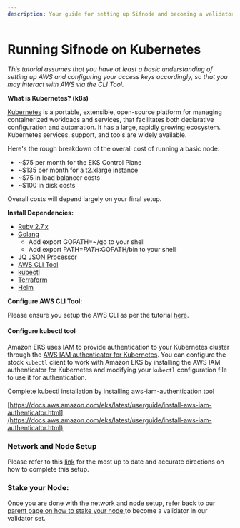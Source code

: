 ```yaml
---
description: Your guide for setting up Sifnode and becoming a validator on the K8s network
---
```


# Running Sifnode on Kubernetes

_This tutorial assumes that you have at least a basic understanding of setting up AWS and configuring your access keys accordingly, so that you may interact with AWS via the CLI Tool._

**What is Kubernetes? \(k8s\)**

[Kubernetes](https://kubernetes.io/) is a portable, extensible, open-source platform for managing containerized workloads and services, that facilitates both declarative configuration and automation. It has a large, rapidly growing ecosystem. Kubernetes services, support, and tools are widely available.

Here's the rough breakdown of the overall cost of running a basic node:

* ~$75 per month for the EKS Control Plane
* ~$135 per month for a t2.xlarge instance
* ~$75 in load balancer costs
* ~$100 in disk costs

Overall costs will depend largely on your final setup.

**Install Dependencies:**

* [Ruby 2.7.x](https://www.ruby-lang.org/en/documentation/installation)
* [Golang](https://golang.org/doc/install)
  * Add export GOPATH=~/go to your shell
  * Add export PATH=$PATH:$GOPATH/bin to your shell
* [JQ JSON Processor](https://stedolan.github.io/jq/)
* [AWS CLI Tool](https://aws.amazon.com/cli/)
* [kubectl](https://docs.aws.amazon.com/eks/latest/userguide/install-kubectl.html)
* [Terraform](https://learn.hashicorp.com/tutorials/terraform/install-cli)
* [Helm](https://helm.sh/docs/intro/install/)

**Configure AWS CLI Tool:**

Please ensure you setup the AWS CLI as per the tutorial [here](https://aws.amazon.com/cli/).

#### Configure kubectl tool

Amazon EKS uses IAM to provide authentication to your Kubernetes cluster through the [AWS IAM authenticator for Kubernetes](https://github.com/kubernetes-sigs/aws-iam-authenticator). You can configure the stock `kubectl` client to work with Amazon EKS by installing the AWS IAM authenticator for Kubernetes and modifying your `kubectl` configuration file to use it for authentication.

Complete kubectl installation by installing aws-iam-authentication tool

[https://docs.aws.amazon.com/eks/latest/userguide/install-aws-iam-authenticator.html](https://docs.aws.amazon.com/eks/latest/userguide/install-aws-iam-authenticator.html)

### Network and Node Setup

Please refer to this [link](https://github.com/Sifchain/sifnode/tree/master/docs/chainOps/k8s) for the most up to date and accurate directions on how to complete this setup.

### Stake your Node:

Once you are done with the network and node setup, refer back to our [parent page on how to stake your node ](https://docs.sifchain.finance/resources/tutorials/running-sifchain-validator-on-kubernetes#stake-your-node)to become a validator in our validator set.

